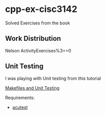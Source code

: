# cpp-ex-cisc3142
Solved Exercises from the book


## Work Distribution

Nelson
ActivityExercises%3==0


## Unit Testing

I was playing with Unit testing from this tutorial

[Makefiles and Unit Testing](https://youtu.be/H6x53F5Do24)

Requirements:
- [acutest](https://github.com/mity/acutest/blob/master/include/acutest.h)

